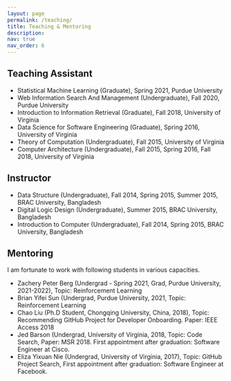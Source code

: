 ```yaml
---
layout: page
permalink: /teaching/
title: Teaching & Mentoring
description:
nav: true
nav_order: 6
---
```


## Teaching Assistant
- Statistical Machine Learning (Graduate), Spring 2021, Purdue University
- Web Information Search And Management (Undergraduate), Fall 2020, Purdue University
- Introduction to Information Retrieval (Graduate), Fall 2018, University of Virginia
- Data Science for Software Engineering (Graduate), Spring 2016, University of Virginia
- Theory of Computation (Undergraduate), Fall 2015, University of Virginia
- Computer Architecture (Undergraduate), Fall 2015, Spring 2016, Fall 2018, University of Virginia

## Instructor
- Data Structure (Undergraduate), Fall 2014, Spring 2015, Summer 2015, BRAC University, Bangladesh
- Digital Logic Design (Undergraduate), Summer 2015, BRAC University, Bangladesh
- Introduction to Computer (Undergraduate), Fall 2014, Spring 2015, BRAC University, Bangladesh

## Mentoring
I am fortunate to work with following students in various capacities.
- Zachery Peter Berg (Undergrad - Spring 2021, Grad, Purdue University, 2021-2022), Topic: Reinforcement Learning
- Brian Yifei Sun (Undergrad, Purdue University, 2021, Topic: Reinforcement Learning
- Chao Liu (Ph.D Student, Chongqing University, China, 2018), Topic: Recommending GitHub Project for Developer Onboarding. Paper: IEEE Access 2018
- Jed Barson (Undergrad, University of Virginia, 2018, Topic: Code Search, Paper: MSR 2018. First appointment after graduation: Software Engineer at Cisco.
- Eliza Yixuan Nie (Undergrad, University of Virginia, 2017), Topic: GitHub Project Search, First appointment after graduation: Software Engineer at Facebook.